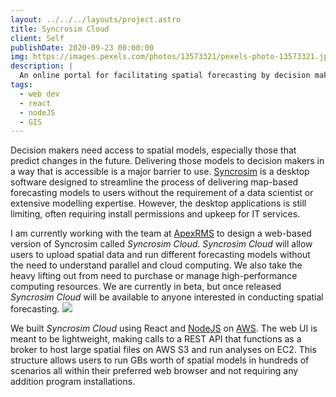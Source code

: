```yaml
---
layout: ../../../layouts/project.astro
title: Syncrosim Cloud
client: Self
publishDate: 2020-09-23 00:00:00
img: https://images.pexels.com/photos/13573321/pexels-photo-13573321.jpeg?auto=compress&cs=tinysrgb&w=1260&h=750&dpr=1
description: |
  An online portal for facilitating spatial forecasting by decision makers.
tags:
  - web dev
  - react
  - nodeJS
  - GIS
---
```


Decision makers need access to spatial models, especially those that predict changes in the future. Delivering those models to decision makers in a way that is accessible is a major barrier to use. [Syncrosim](https://syncrosim.com/) is a desktop software designed to streamline the process of delivering map-based forecasting models to users without the requirement of a data scientist or extensive modelling expertise. However, the desktop applications is still limiting, often requiring install permissions and upkeep for IT services.

I am currently working with the team at [ApexRMS](https://apexrms.com/) to design a web-based version of Syncrosim called _Syncrosim Cloud_. _Syncrosim Cloud_ will allow users to upload spatial data and run different forecasting models without the need to understand parallel and cloud computing. We also take the heavy lifting out from need to purchase or manage high-performance computing resources. We are currently in beta, but once released _Syncrosim Cloud_ will be available to anyone interested in conducting spatial forecasting.
<img  src="../../../../SyncrosimCloud.png" />

We built _Syncrosim Cloud_ using React and [NodeJS](https://nodejs.org/) on [AWS](https://aws.amazon.com/). The web UI is meant to be lightweight, making calls to a REST API that functions as a broker to host large spatial files on AWS S3 and run analyses on EC2. This structure allows users to run GBs worth of spatial models in hundreds of scenarios all within their preferred web browser and not requiring any addition program installations.

